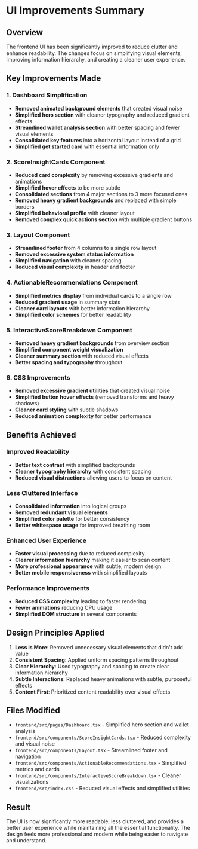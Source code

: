 # UI Improvements Summary

## Overview
The frontend UI has been significantly improved to reduce clutter and enhance readability. The changes focus on simplifying visual elements, improving information hierarchy, and creating a cleaner user experience.

## Key Improvements Made

### 1. Dashboard Simplification
- **Removed animated background elements** that created visual noise
- **Simplified hero section** with cleaner typography and reduced gradient effects
- **Streamlined wallet analysis section** with better spacing and fewer visual elements
- **Consolidated key features** into a horizontal layout instead of a grid
- **Simplified get started card** with essential information only

### 2. ScoreInsightCards Component
- **Reduced card complexity** by removing excessive gradients and animations
- **Simplified hover effects** to be more subtle
- **Consolidated sections** from 4 major sections to 3 more focused ones
- **Removed heavy gradient backgrounds** and replaced with simple borders
- **Simplified behavioral profile** with cleaner layout
- **Removed complex quick actions section** with multiple gradient buttons

### 3. Layout Component
- **Streamlined footer** from 4 columns to a single row layout
- **Removed excessive system status information**
- **Simplified navigation** with cleaner spacing
- **Reduced visual complexity** in header and footer

### 4. ActionableRecommendations Component
- **Simplified metrics display** from individual cards to a single row
- **Reduced gradient usage** in summary stats
- **Cleaner card layouts** with better information hierarchy
- **Simplified color schemes** for better readability

### 5. InteractiveScoreBreakdown Component
- **Removed heavy gradient backgrounds** from overview section
- **Simplified component weight visualization**
- **Cleaner summary section** with reduced visual effects
- **Better spacing and typography** throughout

### 6. CSS Improvements
- **Removed excessive gradient utilities** that created visual noise
- **Simplified button hover effects** (removed transforms and heavy shadows)
- **Cleaner card styling** with subtle shadows
- **Reduced animation complexity** for better performance

## Benefits Achieved

### Improved Readability
- **Better text contrast** with simplified backgrounds
- **Cleaner typography hierarchy** with consistent spacing
- **Reduced visual distractions** allowing users to focus on content

### Less Cluttered Interface
- **Consolidated information** into logical groups
- **Removed redundant visual elements**
- **Simplified color palette** for better consistency
- **Better whitespace usage** for improved breathing room

### Enhanced User Experience
- **Faster visual processing** due to reduced complexity
- **Clearer information hierarchy** making it easier to scan content
- **More professional appearance** with subtle, modern design
- **Better mobile responsiveness** with simplified layouts

### Performance Improvements
- **Reduced CSS complexity** leading to faster rendering
- **Fewer animations** reducing CPU usage
- **Simplified DOM structure** in several components

## Design Principles Applied

1. **Less is More**: Removed unnecessary visual elements that didn't add value
2. **Consistent Spacing**: Applied uniform spacing patterns throughout
3. **Clear Hierarchy**: Used typography and spacing to create clear information hierarchy
4. **Subtle Interactions**: Replaced heavy animations with subtle, purposeful effects
5. **Content First**: Prioritized content readability over visual effects

## Files Modified

- `frontend/src/pages/Dashboard.tsx` - Simplified hero section and wallet analysis
- `frontend/src/components/ScoreInsightCards.tsx` - Reduced complexity and visual noise
- `frontend/src/components/Layout.tsx` - Streamlined footer and navigation
- `frontend/src/components/ActionableRecommendations.tsx` - Simplified metrics and cards
- `frontend/src/components/InteractiveScoreBreakdown.tsx` - Cleaner visualizations
- `frontend/src/index.css` - Reduced visual effects and simplified utilities

## Result
The UI is now significantly more readable, less cluttered, and provides a better user experience while maintaining all the essential functionality. The design feels more professional and modern while being easier to navigate and understand.